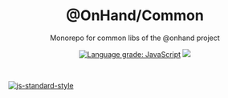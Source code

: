 <h1 align="center">@OnHand/Common</h1>

<p align="center">Monorepo for common libs of the @onhand project</p>

<p align="center">
    <a href="https://lgtm.com/projects/g/adrielcodeco/onhand-common/context:javascript"><img alt="Language grade: JavaScript" src="https://img.shields.io/lgtm/grade/javascript/g/adrielcodeco/onhand-common.svg?logo=lgtm&logoWidth=18"/></a>
    <a href="https://circleci.com/gh/adrielcodeco/onhand-common"><img src="https://circleci.com/gh/adrielcodeco/onhand-common.svg?style=svg"></a>
</p>

<br>

[![js-standard-style](https://cdn.rawgit.com/standard/standard/master/badge.svg)](http://standardjs.com)


